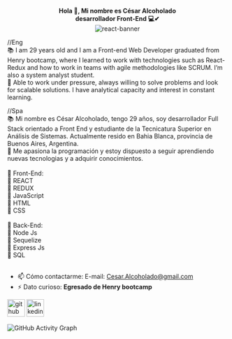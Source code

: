 <p align="center">
  <b>Hola 👋, Mi nombre es César Alcoholado</b><br/>
  <b>desarrollador Front-End 💻✔</b><br/>
<img src="https://i.pinimg.com/564x/c9/06/e9/c906e9f39995f859bbbf47087928341d.jpg" alt="react-banner">
</p>
//Eng <br/>
📚  I am 29 years old and I am a Front-end Web Developer graduated from Henry bootcamp, where I learned to work with technologies such as React-Redux and how to work in teams with agile methodologies like SCRUM. I’m also a system analyst student.<br/>
🚀 Able to work under pressure, always willing to solve problems and look for scalable solutions. I have
analytical capacity and interest in constant learning.

//Spa <br/>
📚 Mi nombre es César Alcoholado, tengo 29 años, soy desarrollador Full Stack orientado a Front End y estudiante de la Tecnicatura Superior en Análisis de Sistemas. Actualmente resido en Bahia Blanca, provincia de Buenos Aires, Argentina.<br/>
🚀 Me apasiona la programación y estoy dispuesto a seguir aprendiendo nuevas tecnologias y a adquirir conocimientos.<br/>
<br/>
🔷 Front-End:<br/>
 🔹 REACT<br/>
 🔹 REDUX<br/>
 🔹 JavaScript<br/>
 🔹 HTML<br/>
 🔹 CSS<br/>
 <br/>
🔶 Back-End:<br/>
 🔸 Node Js<br/>
 🔸 Sequelize<br/>
 🔸 Express Js<br/>
 🔸 SQL<br/>
<br/>
- 📫 Cómo contactarme: E-mail: Cesar.Alcoholado@gmail.com <br/>
- ⚡ Dato curioso: <b>Egresado de Henry bootcamp</b> <br/>


[<img src='https://github.githubassets.com/images/modules/logos_page/Octocat.png' alt='github' height='40'>](https://github.com/CesarAlcoholado)  [<img src='https://cdn-icons-png.flaticon.com/512/174/174857.png' alt='linkedin' height='40'>](https://www.linkedin.com/in/cesar-a-656161239/)  

![GitHub Activity Graph](https://activity-graph.herokuapp.com/graph?username=CesarAlcoholado)  

